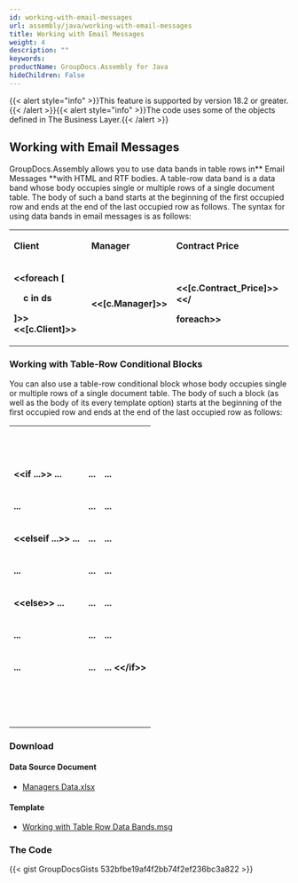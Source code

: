 ```yaml
---
id: working-with-email-messages
url: assembly/java/working-with-email-messages
title: Working with Email Messages
weight: 4
description: ""
keywords: 
productName: GroupDocs.Assembly for Java
hideChildren: False
---
```

{{< alert style="info" >}}This feature is supported by version 18.2 or greater.{{< /alert >}}{{< alert style="info" >}}The code uses some of the objects defined in The Business Layer.{{< /alert >}}

## Working with Email Messages

GroupDocs.Assembly allows you to use data bands in table rows in** Email Messages **with HTML and RTF bodies. A table-row data band is a data band whose body occupies single or multiple rows of a single document table. The body of such a band starts at the beginning of the first occupied row and ends at the end of the last occupied row as follows. The syntax for using data bands in email messages is as follows:

<table class="confluenceTable"><tbody><tr><td class="confluenceTd"><p><strong>Client</strong></p></td><td class="confluenceTd"><p><strong>Manager</strong></p></td><td class="confluenceTd"><p><strong>Contract Price</strong></p></td></tr><tr><td class="confluenceTd"><p><strong>&lt;&lt;foreach [</strong></p><p><strong>&nbsp;&nbsp;&nbsp; c in ds</strong></p><p><strong>]&gt;&gt;&lt;&lt;[c.Client]&gt;&gt;</strong></p></td><td class="confluenceTd"><p><strong>&lt;&lt;[c.Manager]&gt;&gt;</strong></p></td><td class="confluenceTd"><p><strong>&lt;&lt;[c.Contract_Price]&gt;&gt;&lt;&lt;/</strong></p><p><strong>foreach&gt;&gt;</strong></p></td></tr></tbody></table>

### Working with Table-Row Conditional Blocks

You can also use a table-row conditional block whose body occupies single or multiple rows of a single document table. The body of such a block (as well as the body of its every template option) starts at the beginning of the first occupied row and ends at the end of the last occupied row as follows:

<table class="confluenceTable"><tbody><tr><td class="confluenceTd"><p><strong>&nbsp;</strong></p></td><td class="confluenceTd"><p><strong>&nbsp;</strong></p></td><td class="confluenceTd"><p><strong>&nbsp;</strong></p></td></tr><tr><td class="confluenceTd"><p><strong>&lt;&lt;if ...&gt;&gt; ...</strong></p></td><td class="confluenceTd"><p><strong>...</strong></p></td><td class="confluenceTd"><p><strong>...</strong></p></td></tr><tr><td class="confluenceTd"><p><strong>...</strong></p></td><td class="confluenceTd"><p><strong>...</strong></p></td><td class="confluenceTd"><p><strong>...</strong></p></td></tr><tr><td class="confluenceTd"><p><strong>&lt;&lt;elseif ...&gt;&gt; ...</strong></p></td><td class="confluenceTd"><p><strong>...</strong></p></td><td class="confluenceTd"><p><strong>...</strong></p></td></tr><tr><td class="confluenceTd"><p><strong>...</strong></p></td><td class="confluenceTd"><p><strong>...</strong></p></td><td class="confluenceTd"><p><strong>...</strong></p></td></tr><tr><td class="confluenceTd"><p><strong>&lt;&lt;else&gt;&gt; ...</strong></p></td><td class="confluenceTd"><p><strong>...</strong></p></td><td class="confluenceTd"><p><strong>...</strong></p></td></tr><tr><td class="confluenceTd"><p><strong>...</strong></p></td><td class="confluenceTd"><p><strong>...</strong></p></td><td class="confluenceTd"><p><strong>...</strong></p></td></tr><tr><td class="confluenceTd"><p><strong>...</strong></p></td><td class="confluenceTd"><p><strong>...</strong></p></td><td class="confluenceTd"><p><strong>... &lt;&lt;/if&gt;&gt;</strong></p></td></tr><tr><td class="confluenceTd"><p><strong>&nbsp;</strong></p></td><td class="confluenceTd"><p><strong>&nbsp;</strong></p></td><td class="confluenceTd"><p><strong>&nbsp;</strong></p><div><strong><br></strong></div></td></tr></tbody></table>

### Download

#### Data Source Document

*   [Managers Data.xlsx](https://github.com/groupdocs-assembly/GroupDocs.Assembly-for-Java/blob/master/Examples/GroupDocs.Assembly.Examples.Java/Data/Data%20Sources/Excel%20DataSource/Contracts%20Data.xlsx)

#### Template

*   [Working with Table Row Data Bands.msg](https://github.com/groupdocs-assembly/GroupDocs.Assembly-for-Java/blob/master/Examples/GroupDocs.Assembly.Examples.Java/Data/Storage/Email%20Templates/Working%20With%20Table%20Row%20Data%20Bands.msg)

### The Code

{{< gist GroupDocsGists 532bfbe19af4f2bb74f2ef236bc3a822 >}}



